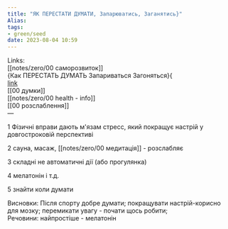```yaml
---
title: "ЯК ПЕРЕСТАТИ ДУМАТИ, Запарюватись, Заганятись}"
Alias: 
tags:
- green/seed
date: 2023-08-04 10:59
---
```

Links:  
[[notes/zero/00 саморозвиток]]  
{Как ПЕРЕСТАТЬ ДУМАТЬ Запариваться Загоняться}{  
[link](https://youtu.be/LR4UvYhUu1c)  
[[00 думки]]  
[[notes/zero/00 health - info]]  
[[00 розслаблення]]  
— 



1 Фізичні вправи дають м'язам стресс, який покращує настрій у довгостроковій перспективі
  
2 сауна, масаж, [[notes/zero/00 медитація]] - розслабляє
  
3 складні не автоматичні дії (або прогулянка)
  
4 мелатонін і т.д.
  
5 знайти коли думати
  
Висновки: Після спорту добре думати; покращувати настрій-корисно для мозку; перемикати увагу - почати щось робити;  
Речовини: найпростіше - мелатонін
